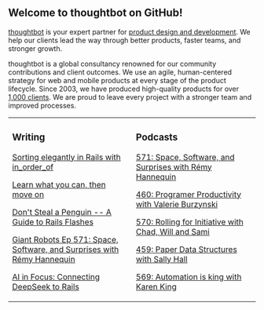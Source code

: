 ## Welcome to thoughtbot on GitHub!

[thoughtbot][1] is your expert partner for [product design and development][2].
We help our clients lead the way through better products, faster teams, and stronger growth.

thoughtbot is a global consultancy renowned for our community contributions and
client outcomes. We use an agile, human-centered strategy for web and mobile
products at every stage of the product lifecycle. Since 2003, we have produced
high-quality products for over [1,000 clients][3]. We are proud to leave every
project with a stronger team and improved processes.

<table><tr><td valign="top" width="50%">

### Writing

<!-- blog starts -->
[Sorting elegantly in Rails with in_order_of](https://feed.thoughtbot.com/link/24077/17017077/sorting-elegantly-in-rails-with-in_order_of)

[Learn what you can, then move on](https://feed.thoughtbot.com/link/24077/17017078/learn-what-you-can-then-move-on)

[Don't Steal a Penguin -- A Guide to Rails Flashes](https://feed.thoughtbot.com/link/24077/17014294/rails-flashes-guide)

[Giant Robots Ep 571: Space, Software, and Surprises with Rémy Hannequin](https://feed.thoughtbot.com/link/24077/17014590/giant-robots-ep-571-space-software-and-surprises-with-remy-hannequin)

[AI in Focus: Connecting DeepSeek to Rails](https://feed.thoughtbot.com/link/24077/17013534/ai-in-focus:connecting-deepseek-to-rails)

<!-- blog ends -->
</td><td valign="top" width="50%">

### Podcasts

<!-- podcasts starts -->
[571: Space, Software, and Surprises with Rémy Hannequin](https://podcast.thoughtbot.com/571)

[460: Programer Productivity with Valerie Burzynski](https://bikeshed.thoughtbot.com/460)

[570: Rolling for Initiative with Chad, Will and Sami](https://podcast.thoughtbot.com/570)

[459: Paper Data Structures with Sally Hall](https://bikeshed.thoughtbot.com/459)

[569: Automation is king with Karen King](https://podcast.thoughtbot.com/569)

<!-- podcasts ends -->
</td></tr></table>

[1]: https://thoughtbot.com
[2]: https://thoughtbot.com/services
[3]: https://thoughtbot.com/case-studies
